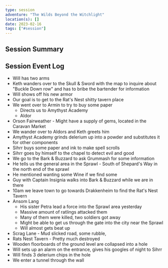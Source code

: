 ```yaml
---
type: session
adventure: "The Wilds Beyond the Witchlight"
location(s): []
date: 2023-02-16
tags: ["#session"]
---
```


## Session Summary

## Session Event Log

- Will has two arms
- Keth wanders over to the Skull & Sword with the map to inquire about "Buckle Down row" and has to bribe the bartender for information
- Will shows off his new armor
- Our goal is to get to the Rat's Nest shitty tavern place
- We went over to Armin to try to buy some paper
	- Directs us to Amythyst Academy
	- Aldor
- Orson Fairweather - Might have a supply of gems, located in the Caravan Market
- We wander over to Aldors and Keth greets him
- Amythyst Academy grinds delerium up into a powder and substitutes it for other components
- Sihrr buys some paper and ink to make spell scrolls
- Sihrr goes by himself to the chapel to detect evil and good
- We go to the Bark & Buzzard to ask Grummash for some information
- He tells us the general area in the Sprawl  - South of Shepard's Way in the north end of the sprawl
- He mentioned wanting some Wine if we find some
- Guy with Captain Insignia walks into Bark & Buzzard while we are in there
- 10am we leave town to go towards Drakkenheim to find the Rat's Nest Tavern
- Ansom Lang
	- His sister Petra lead a force into the Sprawl area yesterday
	- Massive amount of ratlings attacked them
	- Many of them were killed, two soldiers got away
	- Might be able to get us through the gate into the city near the Sprawl
	- Will almost gets beat up
- Scrag Lane - Mud slicked road, some rubble, 
- Rats Nest Tavern - Pretty much destroyed
- Wooden floorboards of the ground level are collapsed into a hole
- Will sets up an alarm on the entrance, gives his googles of night to Sihrr
- Will finds 3 delerium chips in the hole
- We enter a tunnel through the wall